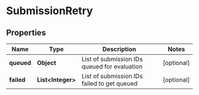 
# SubmissionRetry

## Properties
Name | Type | Description | Notes
------------ | ------------- | ------------- | -------------
**queued** | **Object** | List of submission IDs queued for evaluation |  [optional]
**failed** | **List&lt;Integer&gt;** | List of submission IDs failed to get queued |  [optional]



